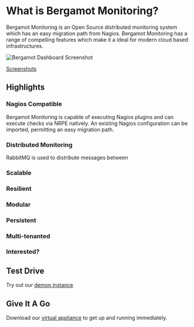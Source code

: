 # What is Bergamot Monitoring?

Bergamot Monitoring is an Open Source distributed monitoring system which has an
easy migration path from Nagios.  Bergamot Monitoring has a range of compelling 
features which make it a ideal for modern cloud based infrastructures.

![Bergamot Dashboard Screenshot](/images/dashboard_sample.png)

[Screenshots](/screenshots)

## Highlights

### Nagios Compatible

Bergamot Monitoring is capable of executing Nagios plugins and can execute 
checks via NRPE natively.  An existing Nagios configuration can be imported, 
permitting an easy migration path.

### Distributed Monitoring

RabbitMQ is used to distribute messages between

### Scalable

### Resilient

### Modular

### Persistent

### Multi-tenanted


### Interested?

## Test Drive

Try out our [demon instance](/demo)

## Give It A Go

Download our [virtual appliance](/getit) to get up and running immediately.


